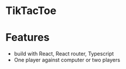 # TikTacToe

# Features
- build with React, React router, Typescript
- One player against computer or two players
